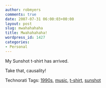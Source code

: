 ```yaml
---
author: robmyers
comments: true
date: 2007-07-31 06:00:03+00:00
layout: post
slug: mwahahahaha
title: Mwahahahaha!
wordpress_id: 1427
categories:
- Personal
---
```


My Sunshot t-shirt has arrived.  
  
Take that, causality!  


Technorati Tags: [1990s](http://www.technorati.com/tag/1990s), [music](http://www.technorati.com/tag/music), [t-shirt](http://www.technorati.com/tag/t-shirt), [sunshot](http://www.technorati.com/tag/sunshot)

  


